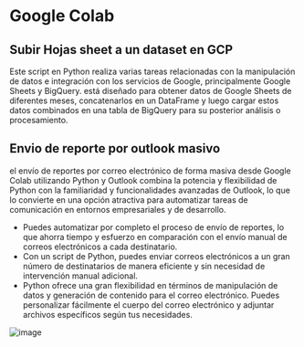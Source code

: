 # Google Colab

## Subir Hojas sheet a un dataset en GCP

Este script en Python realiza varias tareas relacionadas con la manipulación de datos e integración con los servicios de Google, principalmente Google Sheets y BigQuery.  está diseñado para obtener datos de Google Sheets de diferentes meses, concatenarlos en un DataFrame y luego cargar estos datos combinados en una tabla de BigQuery para su posterior análisis o procesamiento.

## Envio de reporte por outlook masivo

el envío de reportes por correo electrónico de forma masiva desde Google Colab utilizando Python y Outlook combina la potencia y flexibilidad de Python con la familiaridad y funcionalidades avanzadas de Outlook, lo que lo convierte en una opción atractiva para automatizar tareas de comunicación en entornos empresariales y de desarrollo.

- Puedes automatizar por completo el proceso de envío de reportes, lo que ahorra tiempo y esfuerzo en comparación con el envío manual de correos electrónicos a cada destinatario.
- Con un script de Python, puedes enviar correos electrónicos a un gran número de destinatarios de manera eficiente y sin necesidad de intervención manual adicional.
- Python ofrece una gran flexibilidad en términos de manipulación de datos y generación de contenido para el correo electrónico. Puedes personalizar fácilmente el cuerpo del correo electrónico y adjuntar archivos específicos según tus necesidades.

![image](https://github.com/Miguelapp10/Google_Colab_GCP/assets/114699192/e2e47fe6-80bf-465a-ba1d-c9fc07367140)


